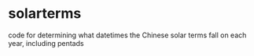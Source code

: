 # solarterms
code for determining what datetimes the Chinese solar terms fall on each year, including pentads
